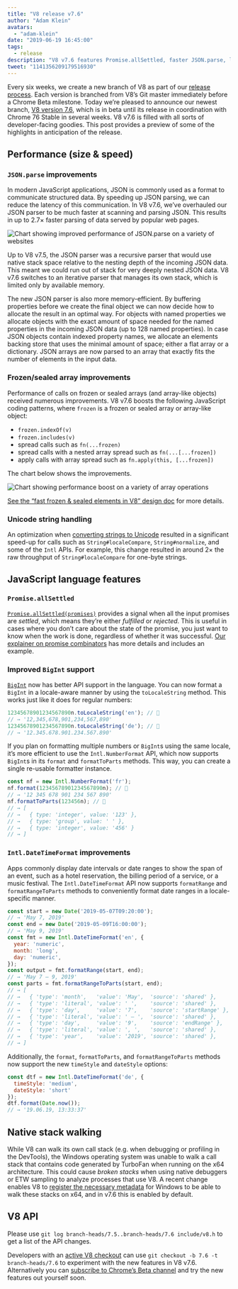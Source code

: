 ```yaml
---
title: "V8 release v7.6"
author: "Adam Klein"
avatars: 
  - "adam-klein"
date: "2019-06-19 16:45:00"
tags: 
  - release
description: "V8 v7.6 features Promise.allSettled, faster JSON.parse, localized BigInts, speedier frozen/sealed arrays, and much more!"
tweet: "1141356209179516930"
---
```

Every six weeks, we create a new branch of V8 as part of our [release process](/docs/release-process). Each version is branched from V8’s Git master immediately before a Chrome Beta milestone. Today we’re pleased to announce our newest branch, [V8 version 7.6](https://chromium.googlesource.com/v8/v8.git/+log/branch-heads/7.6), which is in beta until its release in coordination with Chrome 76 Stable in several weeks. V8 v7.6 is filled with all sorts of developer-facing goodies. This post provides a preview of some of the highlights in anticipation of the release.

<!--truncate-->
## Performance (size & speed)

### `JSON.parse` improvements

In modern JavaScript applications, JSON is commonly used as a format to communicate structured data. By speeding up JSON parsing, we can reduce the latency of this communication. In V8 v7.6, we’ve overhauled our JSON parser to be much faster at scanning and parsing JSON. This results in up to 2.7× faster parsing of data served by popular web pages.

![Chart showing improved performance of `JSON.parse` on a variety of websites](/_img/v8-release-76/json-parsing.svg)

Up to V8 v7.5, the JSON parser was a recursive parser that would use native stack space relative to the nesting depth of the incoming JSON data. This meant we could run out of stack for very deeply nested JSON data. V8 v7.6 switches to an iterative parser that manages its own stack, which is limited only by available memory.

The new JSON parser is also more memory-efficient. By buffering properties before we create the final object we can now decide how to allocate the result in an optimal way. For objects with named properties we allocate objects with the exact amount of space needed for the named properties in the incoming JSON data (up to 128 named properties). In case JSON objects contain indexed property names, we allocate an elements backing store that uses the minimal amount of space; either a flat array or a dictionary. JSON arrays are now parsed to an array that exactly fits the number of elements in the input data.

### Frozen/sealed array improvements

Performance of calls on frozen or sealed arrays (and array-like objects) received numerous improvements. V8 v7.6 boosts the following JavaScript coding patterns, where `frozen` is a frozen or sealed array or array-like object:

- `frozen.indexOf(v)`
- `frozen.includes(v)`
- spread calls such as `fn(...frozen)`
- spread calls with a nested array spread such as `fn(...[...frozen])`
- apply calls with array spread such as `fn.apply(this, [...frozen])`

The chart below shows the improvements.

![Chart showing performance boost on a variety of array operations](/_img/v8-release-76/frozen-sealed-elements.svg)

[See the “fast frozen & sealed elements in V8” design doc](https://bit.ly/fast-frozen-sealed-elements-in-v8) for more details.

### Unicode string handling

An optimization when [converting strings to Unicode](https://chromium.googlesource.com/v8/v8/+/734c1456d942a03d79aab4b3b0e57afbc803ceea) resulted in a significant speed-up for calls such as `String#localeCompare`, `String#normalize`, and some of the `Intl` APIs. For example, this change resulted in around 2× the raw throughput of `String#localeCompare` for one-byte strings.

## JavaScript language features

### `Promise.allSettled`

[`Promise.allSettled(promises)`](/features/promise-combinators#promise.allsettled) provides a signal when all the input promises are _settled_, which means they’re either _fulfilled_ or _rejected_. This is useful in cases where you don’t care about the state of the promise, you just want to know when the work is done, regardless of whether it was successful. [Our explainer on promise combinators](/features/promise-combinators) has more details and includes an example.

### Improved `BigInt` support

[`BigInt`](/features/bigint) now has better API support in the language. You can now format a `BigInt` in a locale-aware manner by using the `toLocaleString` method. This works just like it does for regular numbers:

```js
12345678901234567890n.toLocaleString('en'); // 🐌
// → '12,345,678,901,234,567,890'
12345678901234567890n.toLocaleString('de'); // 🐌
// → '12.345.678.901.234.567.890'
```

If you plan on formatting multiple numbers or `BigInt`s using the same locale, it’s more efficient to use the `Intl.NumberFormat` API, which now supports `BigInt`s in its `format` and `formatToParts` methods. This way, you can create a single re-usable formatter instance.

```js
const nf = new Intl.NumberFormat('fr');
nf.format(12345678901234567890n); // 🚀
// → '12 345 678 901 234 567 890'
nf.formatToParts(123456n); // 🚀
// → [
// →   { type: 'integer', value: '123' },
// →   { type: 'group', value: ' ' },
// →   { type: 'integer', value: '456' }
// → ]
```

### `Intl.DateTimeFormat` improvements

Apps commonly display date intervals or date ranges to show the span of an event, such as a hotel reservation, the billing period of a service, or a music festival. The `Intl.DateTimeFormat` API now supports `formatRange` and `formatRangeToParts` methods to conveniently format date ranges in a locale-specific manner.

```js
const start = new Date('2019-05-07T09:20:00');
// → 'May 7, 2019'
const end = new Date('2019-05-09T16:00:00');
// → 'May 9, 2019'
const fmt = new Intl.DateTimeFormat('en', {
  year: 'numeric',
  month: 'long',
  day: 'numeric',
});
const output = fmt.formatRange(start, end);
// → 'May 7 – 9, 2019'
const parts = fmt.formatRangeToParts(start, end);
// → [
// →   { 'type': 'month',   'value': 'May',  'source': 'shared' },
// →   { 'type': 'literal', 'value': ' ',    'source': 'shared' },
// →   { 'type': 'day',     'value': '7',    'source': 'startRange' },
// →   { 'type': 'literal', 'value': ' – ',  'source': 'shared' },
// →   { 'type': 'day',     'value': '9',    'source': 'endRange' },
// →   { 'type': 'literal', 'value': ', ',   'source': 'shared' },
// →   { 'type': 'year',    'value': '2019', 'source': 'shared' },
// → ]
```

Additionally, the `format`, `formatToParts`, and `formatRangeToParts` methods now support the new `timeStyle` and `dateStyle` options:

```js
const dtf = new Intl.DateTimeFormat('de', {
  timeStyle: 'medium',
  dateStyle: 'short'
});
dtf.format(Date.now());
// → '19.06.19, 13:33:37'
```

## Native stack walking

While V8 can walk its own call stack (e.g. when debugging or profiling in the DevTools), the Windows operating system was unable to walk a call stack that contains code generated by TurboFan when running on the x64 architecture. This could cause _broken stacks_ when using native debuggers or ETW sampling to analyze processes that use V8. A recent change enables V8 to [register the necessary metadata](https://chromium.googlesource.com/v8/v8/+/3cda21de77d098a612eadf44d504b188a599c5f0) for Windows to be able to walk these stacks on x64, and in v7.6 this is enabled by default.

## V8 API

Please use `git log branch-heads/7.5..branch-heads/7.6 include/v8.h` to get a list of the API changes.

Developers with an [active V8 checkout](/docs/source-code#using-git) can use `git checkout -b 7.6 -t branch-heads/7.6` to experiment with the new features in V8 v7.6. Alternatively you can [subscribe to Chrome’s Beta channel](https://www.google.com/chrome/browser/beta.html) and try the new features out yourself soon.
